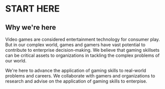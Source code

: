 # START HERE

## Why we're here

Video games are considered entertainment technology for consumer play. But in our complex world, games and gamers have vast potential to contribute to enterprise decision-making. We believe that gaming skillsets can be critical assets to organizations in tackling the complex problems of our world.

We're here to advance the application of gaming skills to real-world problems and careers. We collaborate with gamers and organizations to research and advise on the application of gaming skills to enterpise.

